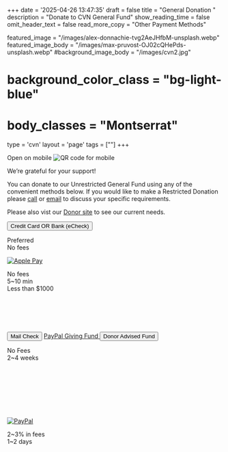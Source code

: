+++
date = '2025-04-26 13:47:35'
draft = false
title = "General Donation "
description = "Donate to CVN General Fund"
show_reading_time = false
omit_header_text = false
read_more_copy = "Other Payment Methods"

featured_image = "/images/alex-donnachie-tvg2AeJHfbM-unsplash.webp"
featured_image_body = "/images/max-pruvost-OJ02cQHePds-unsplash.webp"
#background_image_body = "/images/cvn2.jpg"
# background_color_class = "bg-light-blue"
# body_classes = "Montserrat"

type = 'cvn'
layout = 'page'
tags = [""]
+++

<div class="cf">
  <div class="f6 tc pl3 mw4 dn db-ns fr">
      Open on mobile
      <image src='{{<fixURL "/images/202505/CVN Donate General Fund QR.png">}}' alt="QR code for mobile"/>
  </div>
  <p>We’re grateful for your support!</p>
  <p>You can donate to our <span class="green">Unrestricted General Fund</span> using any of the convenient methods below. If you would like to make a <span class="blue">Restricted Donation</span> please <a class="link blue" href='{{<fixURL "/contact" >}}'>call</a> or <a href="mailto:donations@caringvalley.org" class="link blue">email</a> to discuss your specific requirements.</p>
  <p>Please also vist our <a class="link blue" href='{{<fixURL "/donors" >}}'>Donor site</a> to see our current needs.</p>
</div>
<div class="flex justify-around items-stretch bg-white mb3 pv3">
      <button class="w-60 ba b--white br3 ph2 pv1 hover-gold bg-dark-green white"
        zeffy-form-link="https://www.zeffy.com/embed/donation-form/donate-to-make-a-difference-14280?modal=true">
        Credit&nbsp;Card OR Bank&nbsp;(eCheck)
      </button>
      <p class="b f6 dark-blue">Preferred<br>No fees</p>
</div>
<!--more-->
<div class="flex justify-around justify-between-ns items-stretch flex-wrap">
    <div class="w-30-ns flex flex-column item-center justify-around bg-white ph2 tc pb3 mb3" style="min-height:175px">
      <a href="https://www.zeffy.com/donation-form/donate-to-make-a-difference-14280" class="flex item-center justify-center br3 pv1 ph2 hover-bg-near-white bg-white">
        <img class="mw4" src='{{<fixURL "/images/202505/ApplePay-GooglePay.svg">}}' alt="Apple Pay" />
      </a>
      <p class="b f6 dark-blue mv0 flex flex-column justify-end">No fees<br>5~10 min<br>Less than $1000</p>
    </div>
    <div class="w-35-ns flex flex-column items-stretch justify-around bg-white ph2 tc p3 mb3" style="min-height:200px">
      <!-- <a class="link flex items-stretch justify-center ba b--white br3 ph2 hover-gray bg-light-orange white" href="https://www.zeffy.com/ticketing/cvn-2025-inner-circle">
        Mail Check
      </a> -->
      <button class="link flex items-stretch justify-center ba b--white br3 ph2 hover-gray bg-light-orange white" onclick="document.getElementById('FullScreenOverlay').style.display = 'block'; document.getElementById('MailCheck').style.display = 'block';">
        Mail Check
      </button>
       <a class="link flex items-stretch justify-center br3 ph2 hover-gold bg-dark-blue white" href="https://paypal.com/us/fundraiser/charity/5519072">
        PayPal&nbsp;Giving&nbsp;Fund
      </a>
      <!-- <a class="link flex items-stretch justify-center br3 ph2 hover-gold bg-purple white" href="https://www.dafdirect.org/DAFDirect/daflink?_dafdirect_settings=MzMzMDQxMjI5XzIxMTFfYzI1MmZhMWUtOGM1Mi00OTg5LWIwYTItZDAxODBiNDcyNTM4&designatedText=R2VuZXJhbCBGdW5k&amountValue=MjY4">
        DAF&nbsp;Direct
      </a> -->
      <button class="flex items-stretch justify-center br3 ph2 hover-gold bg-purple white" onclick="document.getElementById('FullScreenOverlay').style.display = 'block'; document.getElementById('dafdirectdiv').style.display = 'block';">
        Donor Advised Fund
      </button>
      <p class="b f6 dark-blue mv0 flex flex-column justify-end">No Fees<br>2~4 weeks</p>
    </div>  
    <div class="w-30-ns flex flex-column items-stretch justify-around bg-white ph2 tc pb3 mb3">
      <a href="https://www.paypal.com/donate/?hosted_button_id=CGL6E4ZY9KSKE" class="flex items-stretch justify-center br3 pa2 hover-bg-near-white bg-white"><img class="mw4" src='{{< fixURL "/images/202505/pp_h_rgb.png" >}}' alt="PayPal" /></a>
      <p class="b f6 dark-blue flex flex-column justify-end">2~3% in fees<br>1~2 days</p>
    </div>
</div>

<script src="https://zeffy-scripts.s3.ca-central-1.amazonaws.com/embed-form-script.min.js"></script>
<script src="https://www.paypal.com/sdk/js?client-id=BAAZUNwskl8tOC7pll96z540-X1nWh7o9xcDbS5XMIQkv0Y636awx6JyxyHd_It-OpgBkNaJSD5VCsugrg&components=hosted-buttons&enable-funding=venmo&currency=USD"></script>


<style>#dafdirectdiv {
  display: none;
  position: fixed;
  top: 50%;
  left: 50%;
  min-width: 300px !important;
  transform: translate(-50%,-50%);
  z-index: 1000;
  background-color: rgba(0, 0, 0, .6);}
</style>
<script type ="text/javascript">_dafdirect_hide_button="no"; _dafdirect_settings="333041229_2000_09d23139-57e8-4cf5-b667-e4d0b3f93876";</script>
<script type = "text/javascript" src = "http://dafdirect.org/ddirect/dafdirect4.js"></script>

<!-- css -->
<style>
.modal {
  display: none;
  position: fixed;
  top: 50%;
  left: 50%;
  width: 90vw;
  transform: translate(-50%,-50%);
  z-index: 1000;
  max-height: 80vh;
  overflow-y: auto;
}
</style>

<!-- Full Screen Overlay -->
<div id="FullScreenOverlay" style="display:none; position:fixed; top:0; left:0; width:100vw; height:100vh; background:rgba(0,0,0,0.7); z-index:999;"></div>

<!-- Mail check -->
<div id="MailCheck" class="modal ba0 br3 ph4 pv2 bg-white f5">
<button onclick="document.getElementById('MailCheck').style.display = document.getElementById('FullScreenOverlay').style.display = 'none';" style="position:absolute; top:1rem; right:1rem;">&times;</button>
  <p>
    This donation will accepted into our <span class="b">Unrestricted General Fund</span>.<br>
    We incur no fees to accept checks, however it takes around 1-2 weeks to process.
  </p>
  <ol>
    <li>Make your check out to <span class="b blue">CARING VALLEY NONPROFIT</span>.</li>
    <li>Enter your <span class="b green">email id</span> the memo section of your check. We use your email id to send your donation reciept and/or to contact you in case of any issues/questions.</li>
    <li>Mail your check to:
      <div class="pl2">
        CARING VALLEY NONPROFIT<br>
        ATTN: Donation Processing<br>
        39899 Balentine Dr, Ste 136<br>
        Newark, CA 94560
      </div>
    </li>
    <li>Send an email to <a class="link red" href="mailto:donations@caringvalley.org">donations@caringvalley.org</a> listing the check number and amount.</li>
  </ol>
</div>

<script>
  const DafModal = document.getElementById ("dafdirectdiv");
  const FullScreenOverlay = document.getElementById ("FullScreenOverlay");
  const MailCheckModal = document.getElementById ("MailCheck");
  window.onclick = function(event) {
    if (event.target === FullScreenOverlay) {
      MailCheckModal.style.display = "none";
      DafModal.style.display = "none";
      FullScreenOverlay.style.display = "none";
    }
  }
</script>

